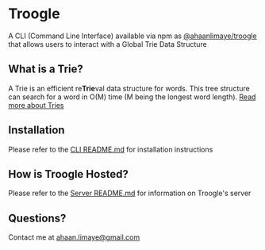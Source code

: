 # Troogle
A CLI (Command Line Interface) available via npm as [@ahaanlimaye/troogle](https://www.npmjs.com/package/@ahaanlimaye/troogle) that allows users to interact with a Global Trie Data Structure

## What is a Trie?
A Trie is an efficient re**Trie**val data structure for words. This tree structure can search for a word in O(M) time (M being the longest word length). [Read more about Tries](https://en.wikipedia.org/wiki/Trie)

## Installation
Please refer to the [CLI README.md](troogle-cli/README.md) for installation instructions

## How is Troogle Hosted?
Please refer to the [Server README.md](trie/README.md) for information on Troogle's server

## Questions?
Contact me at ahaan.limaye@gmail.com
